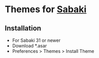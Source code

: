# Themes for [Sabaki](http://sabaki.yichuanshen.de)
## Installation
* For Sabaki 31 or newer
* Download *.asar
* Preferences > Themes > Install Theme
